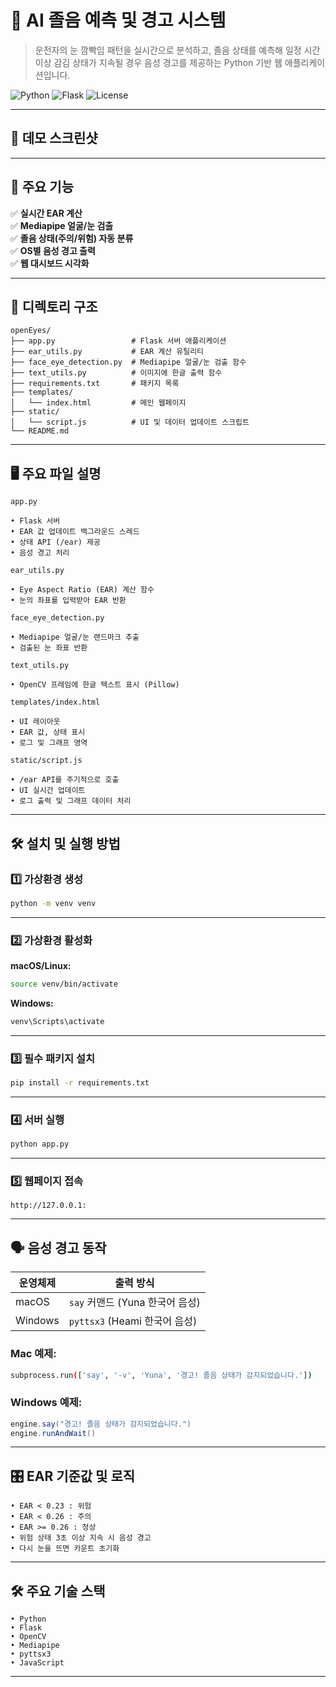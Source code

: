 # 🚗 AI 졸음 예측 및 경고 시스템

> 운전자의 눈 깜빡임 패턴을 실시간으로 분석하고, 졸음 상태를 예측해 일정 시간 이상 감김 상태가 지속될 경우 음성 경고를 제공하는 Python 기반 웹 애플리케이션입니다.

![Python](https://img.shields.io/badge/Python-3.9+-blue?logo=python)
![Flask](https://img.shields.io/badge/Flask-2.x-green?logo=flask)
![License](https://img.shields.io/badge/License-MIT-lightgrey)

---

## 📸 데모 스크린샷


---

## 🚀 주요 기능

✅ **실시간 EAR 계산**  
✅ **Mediapipe 얼굴/눈 검출**  
✅ **졸음 상태(주의/위험) 자동 분류**  
✅ **OS별 음성 경고 출력**  
✅ **웹 대시보드 시각화**

---

## 📂 디렉토리 구조

```text
openEyes/
├── app.py                 # Flask 서버 애플리케이션
├── ear_utils.py           # EAR 계산 유틸리티
├── face_eye_detection.py  # Mediapipe 얼굴/눈 검출 함수
├── text_utils.py          # 이미지에 한글 출력 함수
├── requirements.txt       # 패키지 목록
├── templates/
│   └── index.html         # 메인 웹페이지
├── static/
│   └── script.js          # UI 및 데이터 업데이트 스크립트
└── README.md

```


---

## 🖥️ 주요 파일 설명
`app.py`
```text
• Flask 서버
• EAR 값 업데이트 백그라운드 스레드
• 상태 API (/ear) 제공
• 음성 경고 처리
```
`ear_utils.py`
```text
• Eye Aspect Ratio (EAR) 계산 함수
• 눈의 좌표를 입력받아 EAR 반환
```
`face_eye_detection.py`
```text
• Mediapipe 얼굴/눈 랜드마크 추출
• 검출된 눈 좌표 반환
```
`text_utils.py`
```text
• OpenCV 프레임에 한글 텍스트 표시 (Pillow)
```
`templates/index.html`
```text
• UI 레이아웃
• EAR 값, 상태 표시
• 로그 및 그래프 영역
```
`static/script.js`
```text
• /ear API를 주기적으로 호출
• UI 실시간 업데이트
• 로그 출력 및 그래프 데이터 처리
```
---

## 🛠️ 설치 및 실행 방법

### 1️⃣ 가상환경 생성

```bash
python -m venv venv
```

---

### 2️⃣ 가상환경 활성화

**macOS/Linux:**

```bash
source venv/bin/activate
```

**Windows:**

```powershell
venv\Scripts\activate
```

---

### 3️⃣ 필수 패키지 설치

```bash
pip install -r requirements.txt
```

---

### 4️⃣ 서버 실행

```bash
python app.py
```

---

### 5️⃣ 웹페이지 접속

```
http://127.0.0.1:
```
---

## 🗣️ 음성 경고 동작
| 운영체제    | 출력 방식                    |
| -------   | ------------------------   |
| macOS     | `say` 커맨드 (Yuna 한국어 음성) |
| Windows   | `pyttsx3` (Heami 한국어 음성) |

### Mac 예제:
```bash
subprocess.run(['say', '-v', 'Yuna', '경고! 졸음 상태가 감지되었습니다.'])
```

### Windows 예제:
```powershell
engine.say("경고! 졸음 상태가 감지되었습니다.")
engine.runAndWait()
```

---

## 🎛️ EAR 기준값 및 로직
```text
• EAR < 0.23 : 위험
• EAR < 0.26 : 주의
• EAR >= 0.26 : 정상
• 위험 상태 3초 이상 지속 시 음성 경고
• 다시 눈을 뜨면 카운트 초기화
```
---

## 🛠️ 주요 기술 스택
```text
• Python
• Flask
• OpenCV
• Mediapipe
• pyttsx3
• JavaScript
```
---


